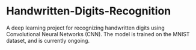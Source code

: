 # Handwritten-Digits-Recognition
A deep learning project for recognizing handwritten digits using Convolutional Neural Networks (CNN). The model is trained on the MNIST dataset, and is currently ongoing.
